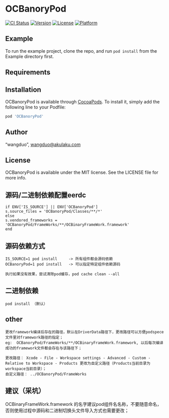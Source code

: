 # OCBanoryPod

[![CI Status](https://img.shields.io/travis/“wangduo”/OCBanoryPod.svg?style=flat)](https://travis-ci.org/“wangduo”/OCBanoryPod)
[![Version](https://img.shields.io/cocoapods/v/OCBanoryPod.svg?style=flat)](https://cocoapods.org/pods/OCBanoryPod)
[![License](https://img.shields.io/cocoapods/l/OCBanoryPod.svg?style=flat)](https://cocoapods.org/pods/OCBanoryPod)
[![Platform](https://img.shields.io/cocoapods/p/OCBanoryPod.svg?style=flat)](https://cocoapods.org/pods/OCBanoryPod)

## Example

To run the example project, clone the repo, and run `pod install` from the Example directory first.

## Requirements

## Installation

OCBanoryPod is available through [CocoaPods](https://cocoapods.org). To install
it, simply add the following line to your Podfile:

```ruby
pod 'OCBanoryPod'
```

## Author

“wangduo”, wangduo@akulaku.com

## License

OCBanoryPod is available under the MIT license. See the LICENSE file for more info.


## 源码/二进制依赖配置eerdc
```
if ENV['IS_SOURCE'] || ENV['OCBanoryPod']
s.source_files = 'OCBanoryPod/Classes/**/*'
else
s.vendored_frameworks = 'OCBanoryPod/FrameWorks/**/OCBinaryFrameWork.framework'
end
```
## 源码依赖方式
```
IS_SOURCE=1 pod install     -> 所有组件都会源码依赖
OCBanoryPod=1 pod install   -> 可以指定特定组件依赖源码

执行如果没有效果，尝试清除pod缓存，pod cache clean --all
```
## 二进制依赖
```
pod install （默认）
```

## other

```
更改framework编译后存在的路径，默认在DriverData路径下，更改路径可以方便podspece文件里对framework路径的指定；
eg:  OCBanoryPod/FrameWorks/**/OCBinaryFrameWork.framework, 以后每次编译成功的framework文件都会存在与该路径下；

更改路径： Xcode - File - Workspace settings - Advanced - Custom - Relative to Workspace - Products 更改为自定义路径（Products当前目录为workspace当前目录）；
自定义路径： ../OCBanoryPod/FrameWorks
```

## 建议（采坑）

OCBinaryFrameWork.framework 的名字建议pod组件名名称，不要随意命名，否则使用过程中源码和二进制切换头文件导入方式也需要更改；
